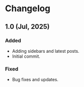 # Changelog

## 1.0 (Jul, 2025)

### Added

- Adding sidebars and latest posts.
- Initial commit.

### Fixed

- Bug fixes and updates.
